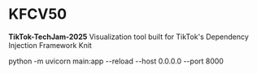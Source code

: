 # KFCV50

**TikTok-TechJam-2025**
Visualization tool built for TikTok's Dependency Injection Framework Knit

python -m uvicorn main:app --reload --host 0.0.0.0 --port 8000